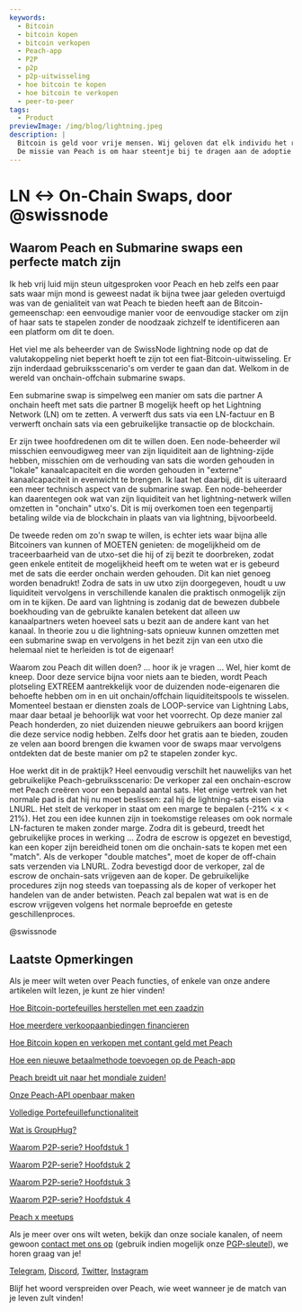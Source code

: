 ```yaml
---
keywords:
  - Bitcoin
  - bitcoin kopen
  - bitcoin verkopen
  - Peach-app
  - P2P
  - p2p
  - p2p-uitwisseling
  - hoe bitcoin te kopen
  - hoe bitcoin te verkopen
  - peer-to-peer
tags:
  - Product
previewImage: /img/blog/lightning.jpeg
description: |
  Bitcoin is geld voor vrije mensen. Wij geloven dat elk individu het recht heeft om te kiezen welk geld hij gebruikt om zijn rijkdom, het resultaat van zijn werk, zijn tijd en energie op te slaan.
  De missie van Peach is om haar steentje bij te dragen aan de adoptie van Bitcoin in handen van mensen.
---
```


# LN <-> On-Chain Swaps, door @swissnode

## Waarom Peach en Submarine swaps een perfecte match zijn

Ik heb vrij luid mijn steun uitgesproken voor Peach en heb zelfs een paar sats waar mijn mond is geweest nadat ik bijna twee jaar geleden overtuigd was van de genialiteit van wat Peach te bieden heeft aan de Bitcoin-gemeenschap: een eenvoudige manier voor de eenvoudige stacker om zijn of haar sats te stapelen zonder de noodzaak zichzelf te identificeren aan een platform om dit te doen.

Het viel me als beheerder van de SwissNode lightning node op dat de valutakoppeling niet beperkt hoeft te zijn tot een fiat-Bitcoin-uitwisseling. Er zijn inderdaad gebruiksscenario's om verder te gaan dan dat. Welkom in de wereld van onchain-offchain submarine swaps.

Een submarine swap is simpelweg een manier om sats die partner A onchain heeft met sats die partner B mogelijk heeft op het Lightning Network (LN) om te zetten. A verwerft dus sats via een LN-factuur en B verwerft onchain sats via een gebruikelijke transactie op de blockchain.

Er zijn twee hoofdredenen om dit te willen doen. Een node-beheerder wil misschien eenvoudigweg meer van zijn liquiditeit aan de lightning-zijde hebben, misschien om de verhouding van sats die worden gehouden in "lokale" kanaalcapaciteit en die worden gehouden in "externe" kanaalcapaciteit in evenwicht te brengen. Ik laat het daarbij, dit is uiteraard een meer technisch aspect van de submarine swap. Een node-beheerder kan daarentegen ook wat van zijn liquiditeit van het lightning-netwerk willen omzetten in "onchain" utxo's. Dit is mij overkomen toen een tegenpartij betaling wilde via de blockchain in plaats van via lightning, bijvoorbeeld.

De tweede reden om zo'n swap te willen, is echter iets waar bijna alle Bitcoiners van kunnen of MOETEN genieten: de mogelijkheid om de traceerbaarheid van de utxo-set die hij of zij bezit te doorbreken, zodat geen enkele entiteit de mogelijkheid heeft om te weten wat er is gebeurd met de sats die eerder onchain werden gehouden. Dit kan niet genoeg worden benadrukt! Zodra de sats in uw utxo zijn doorgegeven, houdt u uw liquiditeit vervolgens in verschillende kanalen die praktisch onmogelijk zijn om in te kijken. De aard van lightning is zodanig dat de bewezen dubbele boekhouding van de gebruikte kanalen betekent dat alleen uw kanaalpartners weten hoeveel sats u bezit aan de andere kant van het kanaal. In theorie zou u die lightning-sats opnieuw kunnen omzetten met een submarine swap en vervolgens in het bezit zijn van een utxo die helemaal niet te herleiden is tot de eigenaar!

Waarom zou Peach dit willen doen? ... hoor ik je vragen ... Wel, hier komt de kneep. Door deze service bijna voor niets aan te bieden, wordt Peach plotseling EXTREEM aantrekkelijk voor de duizenden node-eigenaren die behoefte hebben om in en uit onchain/offchain liquiditeitspools te wisselen. Momenteel bestaan er diensten zoals de LOOP-service van Lightning Labs, maar daar betaal je behoorlijk wat voor het voorrecht. Op deze manier zal Peach honderden, zo niet duizenden nieuwe gebruikers aan boord krijgen die deze service nodig hebben. Zelfs door het gratis aan te bieden, zouden ze velen aan boord brengen die kwamen voor de swaps maar vervolgens ontdekten dat de beste manier om p2 te stapelen zonder kyc.

Hoe werkt dit in de praktijk? Heel eenvoudig verschilt het nauwelijks van het gebruikelijke Peach-gebruiksscenario: De verkoper zal een onchain-escrow met Peach creëren voor een bepaald aantal sats. Het enige vertrek van het normale pad is dat hij nu moet beslissen: zal hij de lightning-sats eisen via LNURL. Het stelt de verkoper in staat om een marge te bepalen (-21% < x < 21%). Het zou een idee kunnen zijn in toekomstige releases om ook normale LN-facturen te maken zonder marge. Zodra dit is gebeurd, treedt het gebruikelijke proces in werking ... Zodra de escrow is opgezet en bevestigd, kan een koper zijn bereidheid tonen om die onchain-sats te kopen met een "match". Als de verkoper "double matches", moet de koper de off-chain sats verzenden via LNURL. Zodra bevestigd door de verkoper, zal de escrow de onchain-sats vrijgeven aan de koper. De gebruikelijke procedures zijn nog steeds van toepassing als de koper of verkoper het handelen van de ander betwisten. Peach zal bepalen wat wat is en de escrow vrijgeven volgens het normale beproefde en geteste geschillenproces.

@swissnode

## Laatste Opmerkingen

Als je meer wilt weten over Peach functies, of enkele van onze andere artikelen wilt lezen, je kunt ze hier vinden!

[Hoe Bitcoin-portefeuilles herstellen met een zaadzin](https://peachbitcoin.com/nl/blog/how-to-restore-peach-wallet/)

[Hoe meerdere verkoopaanbiedingen financieren](https://peachbitcoin.com/nl/blog/funding-multiple-sell-offers/)

[Hoe Bitcoin kopen en verkopen met contant geld met Peach](https://peachbitcoin.com/nl/blog/how-to-buy-and-sell-bitcoin-with-cash-using-peach/)

[Hoe een nieuwe betaalmethode toevoegen op de Peach-app](https://peachbitcoin.com/nl/blog/how-to-add-a-payment-method/)

[Peach breidt uit naar het mondiale zuiden!](https://peachbitcoin.com/nl/blog/peach-expands-to-the-global-south/)

[Onze Peach-API openbaar maken](https://peachbitcoin.com/nl/blog/making-our-peach-api-public/)

[Volledige Portefeuillefunctionaliteit](https://peachbitcoin.com/nl/blog/full-wallet-functionality/)

[Wat is GroupHug?](https://peachbitcoin.com/nl/blog/group-hug/)

[Waarom P2P-serie? Hoofdstuk 1](https://peachbitcoin.com/nl/blog/why-p2p-chapter-1/)

[Waarom P2P-serie? Hoofdstuk 2](https://peachbitcoin.com/nl/blog/why-p2p-chapter-2/)

[Waarom P2P-serie? Hoofdstuk 3](https://peachbitcoin.com/nl/blog/why-p2p-chapter-3-circular-economies/)

[Waarom P2P-serie? Hoofdstuk 4](https://peachbitcoin.com/nl/blog/why-p2p-chapter-4-chains-of-trust/)

[Peach x meetups](https://peachbitcoin.com/nl/blog/peach-for-meetups/)

Als je meer over ons wilt weten, bekijk dan onze sociale kanalen, of neem gewoon [contact met ons op](mailto:hello@peachbitcoin.com) (gebruik indien mogelijk onze [PGP-sleutel](https://keys.openpgp.org/vks/v1/by-fingerprint/48339A19645E2E53488E0E5479E1B270FACD1BD2)), we horen graag van je!

[Telegram](https://t.me/+GkOW1J-ixBBkZWRk), [Discord](https://discord.gg/ypeHz3SW54), [Twitter](https://twitter.com/peachbitcoin), [Instagram](https://instagram.com/peachbitcoin)

Blijf het woord verspreiden over Peach, wie weet wanneer je de match van je leven zult vinden!
